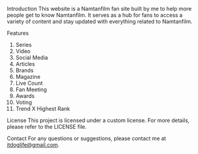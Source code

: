 Introduction
This website is a Namtanfilm fan site built by me to help more people get to know Namtanfilm. It serves as a hub for fans to access a variety of content and stay updated with everything related to Namtanfilm.

Features
1. Series
2. Video
3. Social Media
4. Articles
5. Brands
6. Magazine
7. Live Count
8. Fan Meeting
9. Awards
10. Voting
11. Trend X Highest Rank

License
This project is licensed under a custom license. For more details, please refer to the LICENSE file.

Contact
For any questions or suggestions, please contact me at itdoglife@gmail.com.

